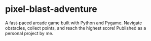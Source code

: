 # pixel-blast-adventure
A fast-paced arcade game built with Python and Pygame. Navigate obstacles, collect points, and reach the highest score! Published as a personal project by me.
